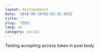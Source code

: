 ```yaml
---
layout: micropubpost
date: '2018-09-24T02:02:35.503Z'
title: ''
slug: '7355'
lang: en
category: social
---
```

Testing accepting access token in post body
